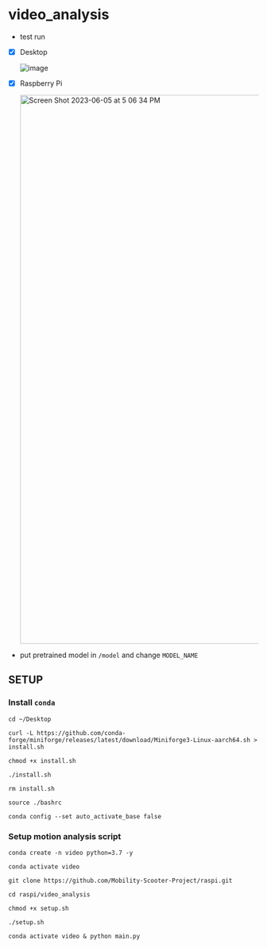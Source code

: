 # video_analysis
* test run
* [x] Desktop

  ![image](https://github.com/Mobility-Scooter-Project/raspi/assets/44049919/1d3e82a4-1a8d-490a-8b6c-0a52fffda3e2)
* [x] Raspberry Pi

  <img width="1105" alt="Screen Shot 2023-06-05 at 5 06 34 PM" src="https://github.com/Mobility-Scooter-Project/raspi/assets/44049919/88ffc821-f309-43e2-87b7-ad11ee20e636">

* put pretrained model in `/model` and change `MODEL_NAME` 

## SETUP
### Install `conda`
```
cd ~/Desktop
```
```
curl -L https://github.com/conda-forge/miniforge/releases/latest/download/Miniforge3-Linux-aarch64.sh > install.sh
```
```
chmod +x install.sh
```
```
./install.sh
```
```
rm install.sh
```
```
source ./bashrc
```
```
conda config --set auto_activate_base false
```
### Setup motion analysis script
```
conda create -n video python=3.7 -y
```
```
conda activate video
```
```
git clone https://github.com/Mobility-Scooter-Project/raspi.git
```
```
cd raspi/video_analysis
```
```
chmod +x setup.sh
```
```
./setup.sh
```
```
conda activate video & python main.py
```
